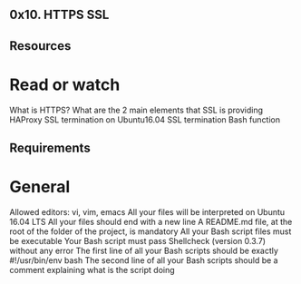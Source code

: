 ## 0x10. HTTPS SSL

## Resources
# Read or watch
What is HTTPS?
What are the 2 main elements that SSL is providing
HAProxy SSL termination on Ubuntu16.04
SSL termination
Bash function

## Requirements

# General
Allowed editors: vi, vim, emacs
All your files will be interpreted on Ubuntu 16.04 LTS
All your files should end with a new line
A README.md file, at the root of the folder of the project, is mandatory
All your Bash script files must be executable
Your Bash script must pass Shellcheck (version 0.3.7) without any error
The first line of all your Bash scripts should be exactly #!/usr/bin/env bash
The second line of all your Bash scripts should be a comment explaining what is the script doing
